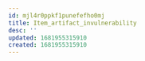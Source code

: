 ```yaml
---
id: mjl4r0ppkf1punefefho0mj
title: Item_artifact_invulnerability
desc: ''
updated: 1681955315910
created: 1681955315910
---
```

